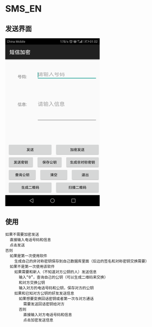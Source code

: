 # SMS_EN
## 发送界面
<img src="send.png" width=300>

## 使用

```
如果不需要加密发送
  直接输入电话号码和信息
  点击发送
否则
  如果是第一次使用软件
    生成自己的非对称密钥保存到自己数据库里面（后边的签名和对称密钥交换需要）
  如果不是第一次使用该软件
    如果需要和新人（不知道对方公钥的人）发送信息
      输入“0”，查询自己的公钥（可以生成二维码来交换）
      和对方交换公钥
      输入对方的电话号码和公钥，保存对方的公钥
    如果和已知对方公钥的好友发送信息
      如果想要变换回话密钥或者第一次与对方通话
        需要发送回话密钥给对方
      否则
        直接输入对方电话号码和信息
        点击加密发送信息
```
 

